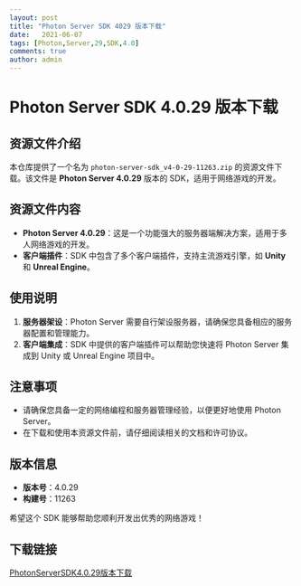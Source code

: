 ```yaml
---
layout: post
title: "Photon Server SDK 4029 版本下载"
date:   2021-06-07
tags: [Photon,Server,29,SDK,4.0]
comments: true
author: admin
---
```

# Photon Server SDK 4.0.29 版本下载

## 资源文件介绍

本仓库提供了一个名为 `photon-server-sdk_v4-0-29-11263.zip` 的资源文件下载。该文件是 **Photon Server 4.0.29** 版本的 SDK，适用于网络游戏的开发。

## 资源文件内容

- **Photon Server 4.0.29**：这是一个功能强大的服务器端解决方案，适用于多人网络游戏的开发。
- **客户端插件**：SDK 中包含了多个客户端插件，支持主流游戏引擎，如 **Unity** 和 **Unreal Engine**。

## 使用说明

1. **服务器架设**：Photon Server 需要自行架设服务器，请确保您具备相应的服务器配置和管理能力。
2. **客户端集成**：SDK 中提供的客户端插件可以帮助您快速将 Photon Server 集成到 Unity 或 Unreal Engine 项目中。

## 注意事项

- 请确保您具备一定的网络编程和服务器管理经验，以便更好地使用 Photon Server。
- 在下载和使用本资源文件前，请仔细阅读相关的文档和许可协议。

## 版本信息

- **版本号**：4.0.29
- **构建号**：11263

希望这个 SDK 能够帮助您顺利开发出优秀的网络游戏！

## 下载链接

[PhotonServerSDK4.0.29版本下载](https://pan.quark.cn/s/c84f68c4bdcf)